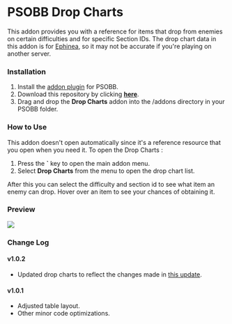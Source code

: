 # PSOBB Drop Charts
This addon provides you with a reference for items that drop from enemies on certain difficulties and for specific Section IDs. The drop chart data in this addon is for [Ephinea](https://ephinea.pioneer2.net/drop-charts/normal/), so it may not be accurate if you're playing on another server.

### Installation
1. Install the [addon plugin](https://github.com/HybridEidolon/psobbaddonplugin) for PSOBB.
2. Download this repository by clicking [**here**](https://github.com/SethClydesdale/psobb-drop-charts/archive/master.zip).
3. Drag and drop the **Drop Charts** addon into the /addons directory in your PSOBB folder.

### How to Use
This addon doesn't open automatically since it's a reference resource that you open when you need it. To open the Drop Charts :

1. Press the **\`** key to open the main addon menu.
2. Select **Drop Charts** from the menu to open the drop chart list.

After this you can select the difficulty and section id to see what item an enemy can drop. Hover over an item to see your chances of obtaining it.

### Preview
[![](https://i11.servimg.com/u/f11/18/21/41/30/pso13126.jpg)](https://i11.servimg.com/u/f11/18/21/41/30/pso13126.jpg)

### Change Log

#### v1.0.2
- Updated drop charts to reflect the changes made in [this update](https://www.pioneer2.net/community/threads/minor-update.7791/#post-73734).

#### v1.0.1
- Adjusted table layout.
- Other minor code optimizations.